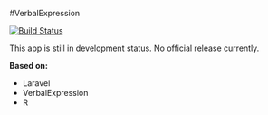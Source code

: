 #VerbalExpression

[![Build Status](https://travis-ci.org/erickubenka/verbalexpression.app.svg)](https://travis-ci.org/erickubenka/verbalexpression.app)

This app is still in development status. No official release currently.

**Based on:**

* Laravel
* VerbalExpression
* R


